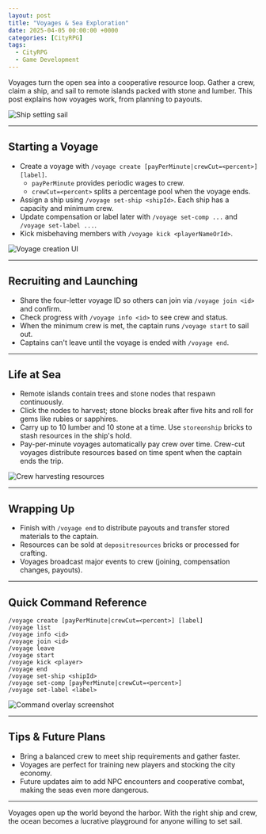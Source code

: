 ```yaml
---
layout: post
title: "Voyages & Sea Exploration"
date: 2025-04-05 00:00:00 +0000
categories: [CityRPG]
tags:
  - CityRPG
  - Game Development
---
```


Voyages turn the open sea into a cooperative resource loop. Gather a crew, claim a ship, and sail to remote islands packed with stone and lumber. This post explains how voyages work, from planning to payouts.

![Ship setting sail](https://placehold.co/600x400?text=Placeholder&format=svg)

---

## Starting a Voyage

- Create a voyage with `/voyage create [payPerMinute|crewCut=<percent>] [label]`.
  - `payPerMinute` provides periodic wages to crew.
  - `crewCut=<percent>` splits a percentage pool when the voyage ends.
- Assign a ship using `/voyage set-ship <shipId>`. Each ship has a capacity and minimum crew.
- Update compensation or label later with `/voyage set-comp ...` and `/voyage set-label ...`.
- Kick misbehaving members with `/voyage kick <playerNameOrId>`.

![Voyage creation UI](https://placehold.co/600x400?text=Placeholder&format=svg)

---

## Recruiting and Launching

- Share the four-letter voyage ID so others can join via `/voyage join <id>` and confirm.
- Check progress with `/voyage info <id>` to see crew and status.
- When the minimum crew is met, the captain runs `/voyage start` to sail out.
- Captains can't leave until the voyage is ended with `/voyage end`.

---

## Life at Sea

- Remote islands contain trees and stone nodes that respawn continuously.
- Click the nodes to harvest; stone blocks break after five hits and roll for gems like rubies or sapphires.
- Carry up to 10 lumber and 10 stone at a time. Use `storeonship` bricks to stash resources in the ship's hold.
- Pay-per-minute voyages automatically pay crew over time. Crew-cut voyages distribute resources based on time spent when the captain ends the trip.

![Crew harvesting resources](https://placehold.co/600x400?text=Placeholder&format=svg)

---

## Wrapping Up

- Finish with `/voyage end` to distribute payouts and transfer stored materials to the captain.
- Resources can be sold at `depositresources` bricks or processed for crafting.
- Voyages broadcast major events to crew (joining, compensation changes, payouts).

---

## Quick Command Reference

```
/voyage create [payPerMinute|crewCut=<percent>] [label]
/voyage list
/voyage info <id>
/voyage join <id>
/voyage leave
/voyage start
/voyage kick <player>
/voyage end
/voyage set-ship <shipId>
/voyage set-comp [payPerMinute|crewCut=<percent>]
/voyage set-label <label>
```

![Command overlay screenshot](https://placehold.co/600x400?text=Placeholder&format=svg)

---

## Tips & Future Plans

- Bring a balanced crew to meet ship requirements and gather faster.
- Voyages are perfect for training new players and stocking the city economy.
- Future updates aim to add NPC encounters and cooperative combat, making the seas even more dangerous.

---

Voyages open up the world beyond the harbor. With the right ship and crew, the ocean becomes a lucrative playground for anyone willing to set sail.

